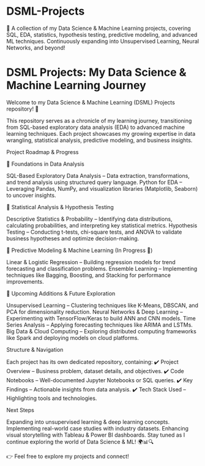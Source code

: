 # DSML-Projects
📌 A collection of my Data Science &amp; Machine Learning projects, covering SQL, EDA, statistics, hypothesis testing, predictive modeling, and advanced ML techniques. Continuously expanding into Unsupervised Learning, Neural Networks, and beyond!

# **DSML Projects: My Data Science & Machine Learning Journey**  

Welcome to my Data Science & Machine Learning (DSML) Projects repository! 🚀

This repository serves as a chronicle of my learning journey, transitioning from SQL-based exploratory data analysis (EDA) to advanced machine learning techniques. Each project showcases my growing expertise in data wrangling, statistical analysis, predictive modeling, and business insights.

Project Roadmap & Progress

🔹 Foundations in Data Analysis

SQL-Based Exploratory Data Analysis – Data extraction, transformations, and trend analysis using structured query language.
Python for EDA – Leveraging Pandas, NumPy, and visualization libraries (Matplotlib, Seaborn) to uncover insights.

🔹 Statistical Analysis & Hypothesis Testing

Descriptive Statistics & Probability – Identifying data distributions, calculating probabilities, and interpreting key statistical metrics.
Hypothesis Testing – Conducting t-tests, chi-square tests, and ANOVA to validate business hypotheses and optimize decision-making.

🔹 Predictive Modeling & Machine Learning (In Progress 🚧)

Linear & Logistic Regression – Building regression models for trend forecasting and classification problems.
Ensemble Learning – Implementing techniques like Bagging, Boosting, and Stacking for performance improvements.

🔹 Upcoming Additions & Future Exploration

Unsupervised Learning – Clustering techniques like K-Means, DBSCAN, and PCA for dimensionality reduction.
Neural Networks & Deep Learning – Experimenting with TensorFlow/Keras to build ANN and CNN models.
Time Series Analysis – Applying forecasting techniques like ARIMA and LSTMs.
Big Data & Cloud Computing – Exploring distributed computing frameworks like Spark and deploying models on cloud platforms.

Structure & Navigation

Each project has its own dedicated repository, containing:
✔️ Project Overview – Business problem, dataset details, and objectives.
✔️ Code Notebooks – Well-documented Jupyter Notebooks or SQL queries.
✔️ Key Findings – Actionable insights from data analysis.
✔️ Tech Stack Used – Highlighting tools and technologies.

Next Steps

Expanding into unsupervised learning & deep learning concepts.
Implementing real-world case studies with industry datasets.
Enhancing visual storytelling with Tableau & Power BI dashboards.
Stay tuned as I continue exploring the world of Data Science & ML! 🌍📊🔍

👉 Feel free to explore my projects and connect!
